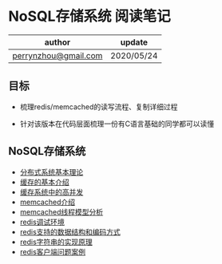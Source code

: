# NoSQL存储系统 阅读笔记

| author | update |
| ------ | ------ |
| perrynzhou@gmail.com | 2020/05/24 |


## 目标

- 梳理redis/memcached的读写流程、复制详细过程

- 针对该版本在代码层面梳理一份有C语言基础的同学都可以读懂


## NoSQL存储系统
- [分布式系统基本理论](./document/分布式系统原理/分布式系统基本理论.md)
- [缓存的基本介绍](./document/分布式系统原理/缓存的基本介绍.md)
- [缓存系统中的高并发](./document/分布式系统原理/缓存系统中的高并发.md)
- [memcached介绍](./document/memcached分析/memcached基本介绍.md)
- [memcached线程模型分析](./document/memcached分析/memcached线程模型分析.md)
- [redis调试环境](./document/redis分析/redis源码调试环境.md)
- [redis支持的数据结构和编码方式](./document/redis分析/redis支持的几种数据结构和编码方式.md)
- [redis字符串的实现原理](./document/redis分析/redis字符串的实现原理.md)
- [redis客户端问题案例](./document/redis运维/Redis客户端问题案例.md)